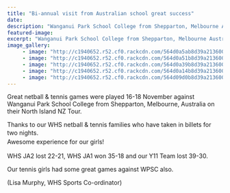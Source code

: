 ```yaml
---
title: "Bi-annual visit from Australian school great success"
date: 
description: "Wanganui Park School College from Shepparton, Melbourne Australia visit WHS 16-18 November."
featured-image: 
excerpt: "Wanganui Park School College from Shepparton, Melbourne Australia visit WHS 16-18 November."
image_gallery:
	 - image: "http://c1940652.r52.cf0.rackcdn.com/564d0a5ab8d39a2136001c0c/Girls-hard-out-before.after-game.jpg"
	 - image: "http://c1940652.r52.cf0.rackcdn.com/564d0a51b8d39a2136001c0a/Girls-coming-up-with-strategies.jpg"
	 - image: "http://c1940652.r52.cf0.rackcdn.com/564d0a39b8d39a2136001c08/Girls-fun-photo.jpg"
	 - image: "http://c1940652.r52.cf0.rackcdn.com/564d0a14b8d39a2136001c04/Both-teams-photo-together-nice.jpg"
	 - image: "http://c1940652.r52.cf0.rackcdn.com/564d09d0b8d39a2136001bfe/Both-teams-exchanging-papers.jpg"
---
```


<p><span>Great netball &amp; tennis games were played 16-18 November against Wanganui Park School College from Shepparton, Melbourne, Australia on their North Island NZ Tour. </span></p>
<p><span>Thanks to our WHS netball &amp; tennis families who have taken in billets for two nights</span><span style="line-height: 1.5;">.<br /></span><span style="line-height: 1.5;">Awesome experience for our girls!</span></p>
<p><span>WHS JA2 lost 22-21, WHS JA1 won 35-18 and our Y11 Team lost 39-30. </span></p>
<p><span>Our tennis girls had some great games against WPSC also.</span></p>
<p><span>(Lisa Murphy, WHS Sports Co-ordinator)</span></p>

